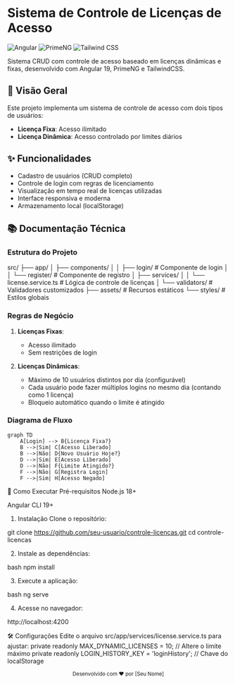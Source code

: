 # Sistema de Controle de Licenças de Acesso

![Angular](https://img.shields.io/badge/Angular-19-DD0031?logo=angular)
![PrimeNG](https://img.shields.io/badge/PrimeNG-14.0.0-1976D2?logo=prime)
![Tailwind CSS](https://img.shields.io/badge/Tailwind_CSS-3.3.0-06B6D4?logo=tailwind-css)

Sistema CRUD com controle de acesso baseado em licenças dinâmicas e fixas, desenvolvido com Angular 19, PrimeNG e TailwindCSS.

## 📌 Visão Geral

Este projeto implementa um sistema de controle de acesso com dois tipos de usuários:
- **Licença Fixa**: Acesso ilimitado
- **Licença Dinâmica**: Acesso controlado por limites diários

## ✨ Funcionalidades

- Cadastro de usuários (CRUD completo)
- Controle de login com regras de licenciamento
- Visualização em tempo real de licenças utilizadas
- Interface responsiva e moderna
- Armazenamento local (localStorage)

## 📚 Documentação Técnica

### Estrutura do Projeto
src/
├── app/
│ ├── components/
│ │ ├── login/ # Componente de login
│ │ └── register/ # Componente de registro
│ ├── services/
│ │ └── license.service.ts # Lógica de controle de licenças
│ └── validators/ # Validadores customizados
├── assets/ # Recursos estáticos
└── styles/ # Estilos globais


### Regras de Negócio

1. **Licenças Fixas**:
   - Acesso ilimitado
   - Sem restrições de login

2. **Licenças Dinâmicas**:
   - Máximo de 10 usuários distintos por dia (configurável)
   - Cada usuário pode fazer múltiplos logins no mesmo dia (contando como 1 licença)
   - Bloqueio automático quando o limite é atingido

### Diagrama de Fluxo

```mermaid
graph TD
    A[Login] --> B{Licença Fixa?}
    B -->|Sim| C[Acesso Liberado]
    B -->|Não| D{Novo Usuário Hoje?}
    D -->|Sim| E[Acesso Liberado]
    D -->|Não| F{Limite Atingido?}
    F -->|Não| G[Registra Login]
    F -->|Sim| H[Acesso Negado]
```

🚀 Como Executar
Pré-requisitos
Node.js 18+

Angular CLI 19+

1. Instalação
Clone o repositório:

git clone https://github.com/seu-usuario/controle-licencas.git
cd controle-licencas

2. Instale as dependências:

bash
npm install

3. Execute a aplicação:

bash
ng serve

4. Acesse no navegador:

http://localhost:4200

🛠️ Configurações
Edite o arquivo src/app/services/license.service.ts para ajustar:
private readonly MAX_DYNAMIC_LICENSES = 10; // Altere o limite máximo
private readonly LOGIN_HISTORY_KEY = 'loginHistory'; // Chave do localStorage
<div align="center"> <sub>Desenvolvido com ❤️ por [Seu Nome]</sub> </div> 
